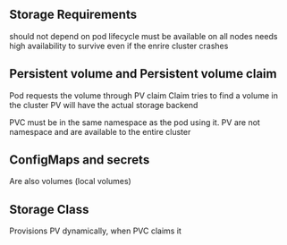 ## Storage Requirements

should not depend on pod lifecycle
must be available on all nodes
needs high availability to survive even if the enrire cluster crashes

## Persistent volume and Persistent volume claim

Pod requests the volume through PV claim
Claim tries to find a volume in the cluster
PV will have the actual storage backend

PVC must be in the same namespace as the pod using it.
PV are not namespace and are available to the entire cluster

## ConfigMaps and secrets

Are also volumes (local volumes)


## Storage Class

Provisions PV dynamically, when PVC claims it